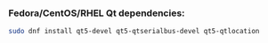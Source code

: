 
### Fedora/CentOS/RHEL Qt dependencies:
```bash
sudo dnf install qt5-devel qt5-qtserialbus-devel qt5-qtlocation
```
